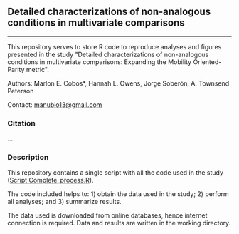 ## Detailed characterizations of non-analogous conditions in multivariate comparisons

<hr>

This repository serves to store R code to reproduce analyses and figures 
presented in the study "Detailed characterizations of non-analogous 
conditions in multivariate comparisons: Expanding the Mobility Oriented-Parity 
metric".

Authors: Marlon E. Cobos*, Hannah L. Owens, Jorge Soberón, A. Townsend Peterson

Contact: manubio13@gmail.com

### Citation

...

### Description

This repository contains a single script with all the code used in the study
([Script Complete_process.R](https://github.com/marlonecobos/new_MOP/blob/main/Scripts/Complete_process.R)).

The code included helps to: 1) obtain the data used in the study; 2) perform all
analyses; and 3) summarize results.

The data used is downloaded from online databases, hence internet connection is
required. Data and results are written in the working directory.
